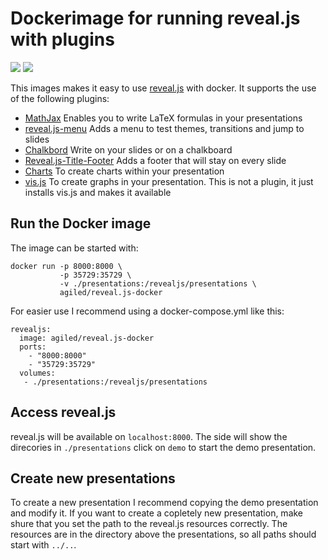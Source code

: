 # Dockerimage for running reveal.js with plugins

[![](https://images.microbadger.com/badges/image/blueogive/reveal.js-docker.svg)](https://microbadger.com/images/blueogive/reveal.js-docker "Get your own image badge on microbadger.com") [![](https://images.microbadger.com/badges/version/blueogive/reveal.js-docker.svg)](https://microbadger.com/images/blueogive/reveal.js-docker "Get your own version badge on microbadger.com")

This images makes it easy to use
[reveal.js](https://github.com/hakimel/reveal.js/) with docker. It supports the
use of the following plugins:

* [MathJax](https://github.com/hakimel/reveal.js/#mathjax) Enables you to write
  LaTeX formulas in your presentations
* [reveal.js-menu](https://github.com/denehyg/reveal.js-menu) Adds a menu to
  test themes, transitions and jump to slides
* [Chalkbord](https://github.com/rajgoel/reveal.js-plugins/tree/master/chalkboard)
  Write on your slides or on a chalkboard
* [Reveal.js-Title-Footer](https://github.com/e-gor/Reveal.js-Title-Footer)
  Adds a footer that will stay on every slide
* [Charts](https://gitlab.com/dvenkatsagar/reveal-chart/) To create charts
  within your presentation
* [vis.js](https://github.com/almende/vis) To create graphs in your
  presentation. This is not a plugin, it just installs vis.js and makes it
  available

## Run the Docker image

The image can be started with:

```
docker run -p 8000:8000 \
           -p 35729:35729 \
           -v ./presentations:/revealjs/presentations \
           agiled/reveal.js-docker
```

For easier use I recommend using a docker-compose.yml like this:

```
revealjs:
  image: agiled/reveal.js-docker
  ports:
    - "8000:8000"
    - "35729:35729"
  volumes:
   - ./presentations:/revealjs/presentations
```

## Access reveal.js

reveal.js will be available on ```localhost:8000```. The side will show the
direcories in ```./presentations``` click on ```demo``` to start the demo
presentation.

## Create new presentations

To create a new presentation I recommend copying the demo presentation and
modify it. If you want to create a copletely new presentation, make shure that
you set the path to the reveal.js resources correctly. The resources are in the
directory above the presentations, so all paths should start with ```../..```.

